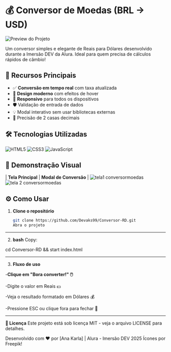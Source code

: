 # 💰 Conversor de Moedas (BRL → USD) 

![Preview do Projeto](https://img.freepik.com/vetores-gratis/fundo-de-conceito-de-icones-de-moeda-global-digital_1017-17455.jpg)

Um conversor simples e elegante de Reais para Dólares desenvolvido durante a Imersão DEV da Alura. Ideal para quem precisa de cálculos rápidos de câmbio!

## 🚀 Recursos Principais

- ✅ **Conversão em tempo real** com taxa atualizada
- 🎨 **Design moderno** com efeitos de hover
- 📱 **Responsivo** para todos os dispositivos
- 🛡️ Validação de entrada de dados
- 💡 Modal interativo sem usar bibliotecas externas
- 🎯 Precisão de 2 casas decimais

## 🛠️ Tecnologias Utilizadas

![HTML5](https://img.shields.io/badge/-HTML5-E34F26?style=flat&logo=html5&logoColor=white)
![CSS3](https://img.shields.io/badge/-CSS3-1572B6?style=flat&logo=css3&logoColor=white)
![JavaScript](https://img.shields.io/badge/-JavaScript-F7DF1E?style=flat&logo=javascript&logoColor=black)

## 📸 Demonstração Visual

| **Tela Principal** | **Modal de Conversão** |
![tela1 conversormoedas](https://github.com/user-attachments/assets/b71b847c-6232-438e-95d2-18309ca5caec)
![tela 2 conversormoedas](https://github.com/user-attachments/assets/ac2fd3da-18ad-457d-a2fa-ab63e787e20c)



## ⚙️ Como Usar

1. **Clone o repositório**
   ```bash
   git clone https://github.com/Devaks99/Conversor-RD.git
   Abra o projeto
---
2. **bash**
Copy:

cd Conversor-RD && start index.html

---
3. **Fluxo de uso**

-**Clique em "Bora converter!" 🖱️**

-Digite o valor em Reais 💵

-Veja o resultado formatado em Dólares 💰

-Pressione ESC ou clique fora para fechar 🚪

---
**📄 Licença**
Este projeto está sob licença MIT - veja o arquivo LICENSE para detalhes.

Desenvolvido com ❤️ por [Ana Karla] | Alura - Imersão DEV 2025
Ícones por Freepik! 
